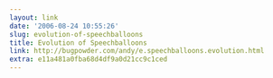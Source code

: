 ```yaml
---
layout: link
date: '2006-08-24 10:55:26'
slug: evolution-of-speechballoons
title: Evolution of Speechballoons
link: http://bugpowder.com/andy/e.speechballoons.evolution.html
extra: e11a481a0fba68d4df9a0d21cc9c1ced
---
```


